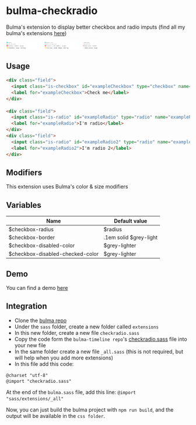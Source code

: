# bulma-checkradio
Bulma's extension to display better checkbox and radio imputs (find all my bulma's extensions [here](https://github.com/Wikiki/bulma-extensions))

<img src="./checkradio-example.png" width="50%">

Usage
---

```html
<div class="field">
  <input class="is-checkbox" id="exampleCheckbox" type="checkbox" name="exampleCheckbox">
  <label for="exampleCheckbox">Check me</label>
</div>

<div class="field">
  <input class="is-radio" id="exampleRadio" type="radio" name="exampleRadio">
  <label for="exampleRadio">I'm radio</label>
</div>
<div class="field">
  <input class="is-radio" id="exampleRadio2" type="radio" name="exampleRadio">
  <label for="exampleRadio2">I'm radio 2</label>
</div>
```

Modifiers
---
This extension uses Bulma's color & size modifiers

Variables
---
Name | Default value    
-----|---------------
$checkbox-radius | $radius
$checkbox-border | .1em solid $grey-light
$checkbox-disabled-color | $grey-lighter
$checkbox-disabled-checked-color | $grey-lighter

Demo
---
You can find a demo [here](https://codepen.io/wikiki/pen/qXYVyL)

Integration
---
- Clone the [bulma repo](https://github.com/jgthms/bulma)
- Under the `sass` folder, create a new folder called `extensions`
- In this new folder, create a new file `checkradio.sass`
- Copy the code form the `bulma-timeline repo`'s [checkradio.sass](https://github.com/Wikiki/bulma-checkradio/blob/master/checkradio.sass) file into your new file
- In the same folder create a new file `_all.sass` (this is not required, but will help when you add more extensions)
- In this file add this code:
```
@charset "utf-8"
@import "checkradio.sass"
```
At the end of the `bulma.sass` file, add this line: `@import "sass/extensions/_all"`

Now, you can just build the bulma project with `npm run build`, and the output will be available in the `css folder`.
